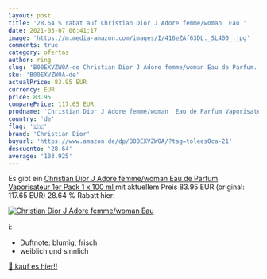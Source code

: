 ```yaml
---
layout: post
title: '28.64 % rabat auf Christian Dior J Adore femme/woman  Eau '
date: 2021-03-07 06:41:17
image: 'https://m.media-amazon.com/images/I/416eZAf63DL._SL400_.jpg'
comments: true
category: ofertas
author: ring
slug: 'B00EXVZW0A-de Christian Dior J Adore femme/woman Eau de Parfum...'
sku: 'B00EXVZW0A-de'
actualPrice: 83.95 EUR
currency: EUR
price: 83.95
comparePrice: 117.65 EUR
prodname: 'Christian Dior J Adore femme/woman  Eau de Parfum Vaporisateur  1er Pack  1 x 100 ml '
country: 'de'
flag: '🇩🇪'
brand: 'Christian Dior'
buyurl: 'https://www.amazon.de/dp/B00EXVZW0A/?tag=tolees0ca-21'
descuento: '28.64'
average: '103.925'
---
```


Es gibt ein [Christian Dior J Adore femme/woman  Eau de Parfum Vaporisateur  1er Pack  1 x 100 ml ](https://www.amazon.de/dp/B00EXVZW0A/?tag=tolees0ca-21) mit aktuellem Preis 83.95 EUR (original: 117.65 EUR) 28.64 % Rabatt hier:

[![Christian Dior J Adore femme/woman  Eau ](https://m.media-amazon.com/images/I/416eZAf63DL._SL400_.jpg)](https://www.amazon.de/dp/B00EXVZW0A/?tag=tolees0ca-21)

ℹ️:

- Duftnote: blumig, frisch
- weiblich und sinnlich

[🛒 kauf es hier!!](https://www.amazon.de/dp/B00EXVZW0A/?tag=tolees0ca-21)
